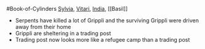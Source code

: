 #Book-of-Cylinders 
[Sylvia](PCs/Past/Sylvia.md), [Vitari](PCs/Past/Vitari.md), [India](PCs/Past/India.md), [[Basil]]

- Serpents have killed a lot of Grippli and the surviving Grippli were driven away from their home
- Grippli are sheltering in a trading post
- Trading post now looks more like a refugee camp than a trading post